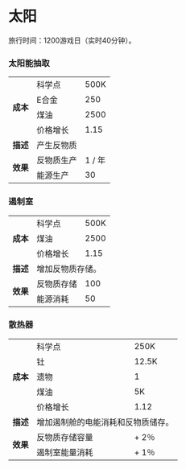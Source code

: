 # 太阳
旅行时间：1200游戏日（实时40分钟）。

### 太阳能抽取
<table>
<tbody>
<tr>
<td rowspan="4">
<strong>
成本
</strong>
</td>
<td>
科学点
</td>
<td>
500K
</td>
</tr>
<tr>
<td>
E合金
</td>
<td>
250
</td>
</tr>
<tr>
<td>
煤油
</td>
<td>
2500
</td>
</tr>
<tr>
<td>
价格增长
</td>
<td>
1.15
</td>
</tr>
<tr>
<td>
<strong>
描述
</strong>
</td>
<td colspan="2">
产生反物质
</td>
</tr>
<tr>
<td rowspan="2">
<strong>
效果
</strong>
</td>
<td>
反物质生产
</td>
<td>
1 / 年
</td>
</tr>
<tr>
<td>
能源生产
</td>
<td>
30
</td>
</tr>
</tbody>
</table>

### 遏制室
<table>
<tbody>
<tr>
<td rowspan="3">
<strong>
成本
</strong>
</td>
<td>
科学点
</td>
<td>
500K
</td>
</tr>
<tr>
<td>
煤油
</td>
<td>
2500
</td>
</tr>
<tr>
<td>
价格增长
</td>
<td>
1.15
</td>
</tr>
<tr>
<td>
<strong>
描述
</strong>
</td>
<td colspan="2">
增加反物质存储。
</td>
</tr>
<tr>
<td rowspan="2">
<strong>
效果
</strong>
</td>
<td>
反物质存储
</td>
<td>
100
</td>
</tr>
<tr>
<td>
能源消耗
</td>
<td>
50
</td>
</tr>
</tbody>
</table>

### 散热器
<table>
<tbody>
<tr>
<td rowspan="5">
<strong>
成本
</strong>
</td>
<td>
科学点
</td>
<td>
250K
</td>
</tr>
<tr>
<td>
钍
</td>
<td>
12.5K
</td>
</tr>
<tr>
<td>
遗物
</td>
<td>
1
</td>
</tr>
<tr>
<td>
煤油
</td>
<td>
5K
</td>
</tr>
<tr>
<td>
价格增长
</td>
<td>
1.12
</td>
</tr>
<tr>
<td>
<strong>
描述
</strong>
</td>
<td colspan="2">
增加遏制舱的电能消耗和反物质储存。
</td>
</tr>
<tr>
<td rowspan="2">
<strong>
效果
</strong>
</td>
<td>
反物质存储容量
</td>
<td>
+ 2％
</td>
</tr>
<tr>
<td>
遏制室能量消耗
</td>
<td>
+ 1％
</td>
</tr>
</tbody>
</table>
